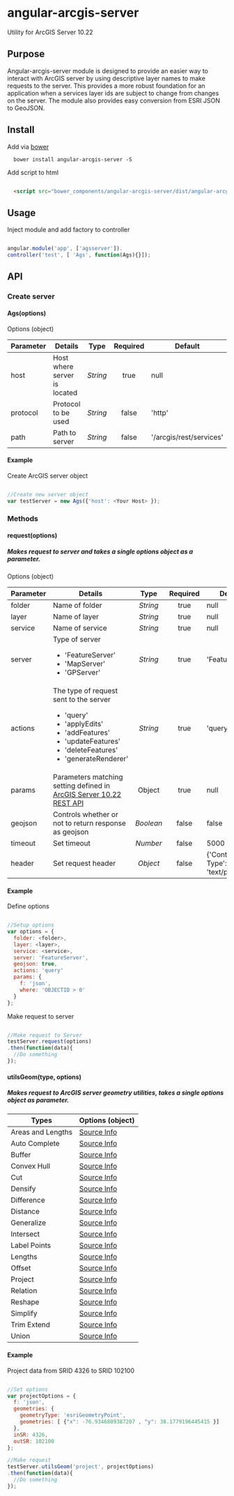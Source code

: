 angular-arcgis-server
======================================

Utility for ArcGIS Server 10.22

## Purpose

Angular-arcgis-server module is designed to provide an easier way to interact with ArcGIS server by using descriptive layer names to make requests to the server. This provides a more robust foundation for an application when a services layer ids are subject to change from changes on the server. The module also provides easy conversion from ESRI JSON to GeoJSON.

## Install

Add via [bower](http://bower.io/)

```
  bower install angular-arcgis-server -S

```

Add script to html

```html

  <script src="bower_components/angular-arcgis-server/dist/angular-arcgis-server.js"></script>

```

## Usage

Inject module and add factory to controller

```javascript

angular.module('app', ['agsserver']).
controller('test', [ 'Ags', function(Ags){}]);

```

## API

### Create server

#### Ags(options)

Options (object)

| Parameter  | Details | Type | Required | Default |
| :------------- | ------------- | :-----------: | :-----------: | -------------- |
| host   | Host where server is located | *String* | true | null |
| protocol  | Protocol to be used  | *String* | false | 'http' |
| path | Path to server | *String* | false | '/arcgis/rest/services' |

#### Example

Create ArcGIS server object

```javascript

//Create new server object
var testServer = new Ags({'host': <Your Host> });

```


### Methods

#### request(options)

##### Makes request to server and takes a single options object as a parameter.

Options (object)

| Parameter  | Details | Type | Required | Default |
| :------------- | ------------- | :-----------: | :-----------: | -------------- |
| folder  | Name of folder  | *String* | true | null |
| layer   | Name of layer   | *String* | true | null |
| service | Name of service | *String* | true | null |
| server  | Type of server <ul><li>'FeatureServer'</li><li>'MapServer'</li><li>'GPServer'</li></ul> | *String* | true | 'FeatureServer' |
| actions | The type of request sent to the server <ul><li>'query'</li><li>'applyEdits'</li><li>'addFeatures'</li><li>'updateFeatures'</li><li>'deleteFeatures'</li><li>'generateRenderer'</li></ul> | *String* | true | 'query' |
| params  | Parameters matching setting defined in [ArcGIS Server 10.22 REST API](http://resources.arcgis.com/en/help/arcgis-rest-api/index.html#/The_ArcGIS_REST_API/02r300000054000000/)| Object | true | null |
| geojson | Controls whether or not to return response as geojson | *Boolean* | false | false |
| timeout | Set timeout | *Number* | false | 5000 |
| header  | Set request header | *Object* | false | {'Content-Type': 'text/plain'} |

#### Example

Define options

```javascript

//Setup options
var options = {
  folder: <folder>,
  layer: <layer>,
  service: <service>,
  server: 'FeatureServer',
  geojson: true,
  actions: 'query'
  params: {
    f: 'json',
    where: 'OBJECTID > 0'
  }
};

```

Make request to server

```javascript

//Make request to Server
testServer.request(options)
.then(function(data){
  //Do something
});

```

#### utilsGeom(type, options)

##### Makes request to ArcGIS server geometry utilities, takes a single options object as parameter.

| Types | Options (object) |
| ----- | ------- |
| Areas and Lengths | [Source Info](http://resources.arcgis.com/en/help/arcgis-rest-api/index.html#/Areas_and_Lengths/02r3000000t4000000/) |
| Auto Complete | [Source Info](http://resources.arcgis.com/en/help/arcgis-rest-api/index.html#/Auto_Complete/02r3000000s0000000/) |
| Buffer | [Source Info](http://resources.arcgis.com/en/help/arcgis-rest-api/index.html#/Buffer/02r3000000s5000000/) |
| Convex Hull | [Source Info](http://resources.arcgis.com/en/help/arcgis-rest-api/index.html#/Convex_Hull/02r3000000pq000000/) |
| Cut | [Source Info](http://resources.arcgis.com/en/help/arcgis-rest-api/index.html#/Cut/02r3000000v5000000/) |
| Densify | [Source Info](http://resources.arcgis.com/en/help/arcgis-rest-api/index.html#/Densify/02r3000000np000000/) |
| Difference | [Source Info](http://resources.arcgis.com/en/help/arcgis-rest-api/index.html#/Difference/02r3000000s3000000/) |
| Distance | [Source Info](http://resources.arcgis.com/en/help/arcgis-rest-api/index.html#/Distance/02r3000000z3000000/) |
| Generalize | [Source Info](http://resources.arcgis.com/en/help/arcgis-rest-api/index.html#/Generalize/02r30000010n000000/) |
| Intersect | [Source Info](http://resources.arcgis.com/en/help/arcgis-rest-api/index.html#/Intersect/02r3000000sr000000/) |
| Label Points | [Source Info](http://resources.arcgis.com/en/help/arcgis-rest-api/index.html#/Label_Points/02r3000000p5000000/) |
| Lengths  | [Source Info](http://resources.arcgis.com/en/help/arcgis-rest-api/index.html#/Lengths/02r3000000qz000000/) |
| Offset  | [Source Info](http://resources.arcgis.com/en/help/arcgis-rest-api/index.html#/Offset/02r3000000v6000000/) |
| Project | [Source Info](http://resources.arcgis.com/en/help/arcgis-rest-api/index.html#/Project/02r3000000pv000000/) |
| Relation | [Source Info](http://resources.arcgis.com/en/help/arcgis-rest-api/index.html#/Relation/02r3000000wz000000/) |
| Reshape  | [Source Info](http://resources.arcgis.com/en/help/arcgis-rest-api/index.html#/Reshape/02r3000000z0000000/) |
| Simplify  | [Source Info](http://resources.arcgis.com/en/help/arcgis-rest-api/index.html#/Simplify/02r3000000pn000000/) |
| Trim Extend | [Source Info](http://resources.arcgis.com/en/help/arcgis-rest-api/index.html#/Trim_Extend/02r30000010z000000/) |
| Union | [Source Info](http://resources.arcgis.com/en/help/arcgis-rest-api/index.html#/Union/02r3000000zq000000/) |

#### Example

Project data from SRID 4326 to SRID 102100

```javascript

//Set options
var projectOptions = {
  f: 'json',
  geometries: {
    geometryType: 'esriGeometryPoint',
    geometries: [ {"x": -76.9346809387207 , "y": 38.1779196445415 }]
  },
  inSR: 4326,
  outSR: 102100
};

//Make request
testServer.utilsGeom('project', projectOptions)
.then(function(data){
  //Do something
});


```
